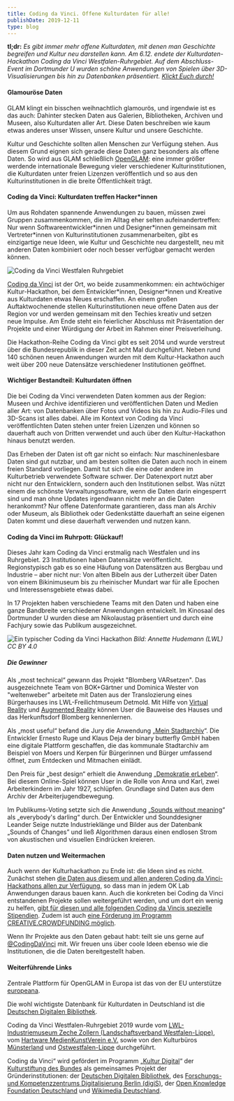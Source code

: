 ```yaml
---
title: Coding da Vinci. Offene Kulturdaten für alle!
publishDate: 2019-12-11
type: blog
---
```


**tl;dr:** *Es gibt immer mehr offene Kulturdaten, mit denen man Geschichte begreifen und Kultur neu darstellen kann. Am 6.12. endete der Kulturdaten-Hackathon Coding da Vinci Westfalen-Ruhrgebiet. Auf dem Abschluss-Event im Dortmunder U wurden schöne Anwendungen von Spielen über 3D-Visualisierungen bis hin zu Datenbanken präsentiert. [Klickt Euch durch!](https://codingdavinci.de/projects/2019_west/demokratie_erleben.html)*

#### Glamouröse Daten

GLAM klingt ein bisschen weihnachtlich glamourös, und irgendwie ist es das auch: Dahinter stecken Daten aus Galerien, Bibliotheken, Archiven und Museen, also Kulturdaten aller Art. Diese Daten beschreiben wie kaum etwas anderes unser Wissen, unsere Kultur und unsere Geschichte.

Kultur und Geschichte sollten allen Menschen zur Verfügung stehen. Aus diesem Grund eignen sich gerade diese Daten ganz besonders als offene Daten. So wird aus GLAM schließlich [OpenGLAM](https://openglam.org/): eine immer größer werdende internationale Bewegung vieler verschiedener Kulturinstitutionen, die Kulturdaten unter freien Lizenzen veröffentlich und so aus den Kulturinstitutionen in die breite Öffentlichkeit trägt.

#### Coding da Vinci: Kulturdaten treffen Hacker*innen

Um aus Rohdaten spannende Anwendungen zu bauen, müssen zwei Gruppen zusammenkommen, die im Alltag eher selten aufeinandertreffen: Nur wenn Softwareentwickler\*innen und Designer\*innen gemeinsam mit Vertreter\*innen von Kulturinstitutionen zusammenarbeiten, gibt es einzigartige neue Ideen, wie Kultur und Geschichte neu dargestellt, neu mit anderen Daten kombiniert oder noch besser verfügbar gemacht werden können.

![Coding da Vinci Westfalen Ruhrgebiet](/advent19/11_logo_cdv_wr.png)

[Coding da Vinci](https://codingdavinci.de/) ist der Ort, wo beide zusammenkommen: ein achtwöchiger Kultur-Hackathon, bei dem Entwickler\*innen, Designer\*innen und Kreative aus Kulturdaten etwas Neues erschaffen. An einem großen Auftaktwochenende stellen Kulturinstitutionen neue offene Daten aus der Region vor und werden gemeinsam mit den Techies kreativ und setzen neue Impulse. Am Ende steht ein feierlicher Abschluss mit Präsentation der Projekte und einer Würdigung der Arbeit im Rahmen einer Preisverleihung.

Die Hackathon-Reihe Coding da Vinci gibt es seit 2014 und wurde verstreut über die Bundesrepublik in dieser Zeit acht Mal durchgeführt. Neben rund 140 schönen neuen Anwendungen wurden mit dem Kultur-Hackathon auch weit über 200 neue Datensätze verschiedener Institutionen geöffnet.

#### Wichtiger Bestandteil: Kulturdaten öffnen

Die bei Coding da Vinci verwendeten Daten kommen aus der Region: Museen und Archive identifizieren und veröffentlichen Daten und Medien aller Art: von Datenbanken über Fotos und Videos bis hin zu Audio-Files und 3D-Scans ist alles dabei. Alle im Kontext von Coding da Vinci veröffentlichten Daten stehen unter freien Lizenzen und können so dauerhaft auch von Dritten verwendet und auch über den Kultur-Hackathon hinaus benutzt werden.

Das Erheben der Daten ist oft gar nicht so einfach: Nur maschinenlesbare Daten sind gut nutzbar, und am besten sollten die Daten auch noch in einem freien Standard vorliegen. Damit tut sich die eine oder andere im Kulturbetrieb verwendete Software schwer. Der Datenexport nutzt aber nicht nur den Entwicklern, sondern auch den Institutionen selbst. Was nützt einem die schönste Verwaltungssoftware, wenn die Daten darin eingesperrt sind und man ohne Updates irgendwann nicht mehr an die Daten herankommt? Nur offene Datenformate garantieren, dass man als Archiv oder Museum, als Bibliothek oder Gedenkstätte dauerhaft an seine eigenen Daten kommt und diese dauerhaft verwenden und nutzen kann.

#### Coding da Vinci im Ruhrpott: Glückauf!

Dieses Jahr kam Coding da Vinci erstmalig nach Westfalen und ins Ruhrgebiet. 23 Institutionen haben Datensätze veröffentlicht. Regionstypisch gab es so eine Häufung von Datensätzen aus Bergbau und Industrie – aber nicht nur: Von alten Bibeln aus der Lutherzeit über Daten von einem Bikinimuseum bis zu rheinischer Mundart war für alle Epochen und Interessensgebiete etwas dabei.

In 17 Projekten haben verschiedene Teams mit den Daten und haben eine ganze Bandbreite verschiedener Anwendungen entwickelt. Im Kinosaal des Dortmunder U wurden diese am Nikolaustag präsentiert und durch eine Fachjury sowie das Publikum ausgezeichnet.

![Ein typischer Coding da Vinci Hackathon](/advent19/11_hackathon.jpg) *Bild: Annette Hudemann (LWL) CC BY 4.0*

##### Die Gewinner

Als „most technical“ gewann das Projekt "Blomberg VARsetzen". Das ausgezeichnete Team von BOK+Gärtner und Dominica Wester von "weltenweber" arbeitete mit Daten aus der Translozierung eines Bürgerhauses ins LWL-Freilichtmuseum Detmold. Mit Hilfe von [Virtual Reality](https://codingdavinci.de/projects/2019_west/blombergVARsetzen_VR.html) und [Augmented Reality](https://codingdavinci.de/projects/2019_west/blombergVARsetzen_AR.html ) können User die Bauweise des Hauses und das Herkunftsdorf Blomberg kennenlernen.

Als „most useful“ befand die Jury die Anwendung „[Mein Stadtarchiv](https://codingdavinci.de/projects/2019_west/mein_stadtarchiv.html )“. Die Entwickler Ernesto Ruge und Klaus Deja der binary butterfly GmbH haben eine digitale Plattform geschaffen, die das kommunale Stadtarchiv am Beispiel von Moers und Kerpen für Bürgerinnen und Bürger umfassend öffnet, zum Entdecken und Mitmachen einlädt.

Den Preis für „best design“ erhielt die Anwendung „[Demokratie erLeben](https://codingdavinci.de/projects/2019_west/demokratie_erleben.html)“. Bei diesem Online-Spiel können User in die Rolle von Anna und Karl, zwei Arbeiterkindern im Jahr 1927, schlüpfen. Grundlage sind Daten aus dem Archiv der Arbeiterjugendbewegung.

Im Publikums-Voting setzte sich die Anwendung „[Sounds without meaning](https://codingdavinci.de/projects/2019_west/sounds_without_meaning.html )“ als „everybody's darling“ durch. Der Entwickler und Sounddesigner Leander Seige nutzte Industrieklänge und Bilder aus der Datenbank „Sounds of Changes” und ließ Algorithmen daraus einen endlosen Strom von akustischen und visuellen Eindrücken kreieren.

#### Daten nutzen und Weitermachen

Auch wenn der Kulturhackathon zu Ende ist: die Ideen sind es nicht. Zunächst stehen [die Daten aus diesem und allen anderen Coding da Vinci-Hackathons allen zur Verfügung](https://codingdavinci.de/daten/), so dass man in jedem OK Lab Anwendungen daraus bauen kann. Auch die konkreten bei Coding da Vinci entstandenen Projekte sollen weitergeführt werden, und um dort ein wenig zu helfen, [gibt für diesen  und alle folgenden Coding da Vincis spezielle Stipendien](https://codingdavinci.de/news/2019/12/04/cdv-stipendien-sind-da.html). Zudem ist auch [eine Förderung im Programm CREATIVE.CROWDFUNDING möglich](https://www.startnext.com/pages/creativenrw/campaign/creative-crowdfunding-dein-projekt-aus-nrw-157 ).

Wenn Ihr Projekte aus den Daten gebaut habt: teilt sie uns gerne auf [@CodingDaVinci](https://twitter.com/codingdavinci) mit. Wir freuen uns über coole Ideen ebenso wie die Institutionen, die die Daten bereitgestellt haben.

#### Weiterführende Links

Zentrale Plattform für OpenGLAM in Europa ist das von der EU unterstütze [europeana](https://www.europeana.eu/).

Die wohl wichtigste Datenbank für Kulturdaten in Deutschland ist die [Deutschen Digitalen Bibliothek](https://www.deutsche-digitale-bibliothek.de/).

Coding da Vinci Westfalen-Ruhrgebiet 2019 wurde vom [LWL-Industriemuseum Zeche Zollern (Landschaftsverband Westfalen-Lippe)](https://www.lwl.org/industriemuseum/standorte/zeche-zollern), vom [Hartware MedienKunstVerein e.V.](https://www.hmkv.de/) sowie von den Kulturbüros [Münsterland](https://www.muensterland.com/kultur/beratung/das-kulturbuero/) und [Ostwestfalen-Lippe](https://www.ostwestfalen-lippe.de/kultur10/owl-kulturburo.html) durchgeführt.

Coding da Vinci“ wird gefördert im Programm „[Kultur Digital](https://www.kulturstiftung-des-bundes.de/de/projekte/film_und_neue_medien/detail/kultur_digital.html)“ der [Kulturstiftung des Bundes](https://www.kulturstiftung-des-bundes.de/) als gemeinsames Projekt der Gründerinstitutionen: der [Deutschen Digitalen Bibliothek](https://www.deutsche-digitale-bibliothek.de/), des [Forschungs- und Kompetenzzentrums Digitalisierung Berlin (digiS)](https://www.digis-berlin.de/), der [Open Knowledge Foundation Deutschland](https://okfn.de) und [Wikimedia Deutschland](https://www.wikimedia.de/). 
